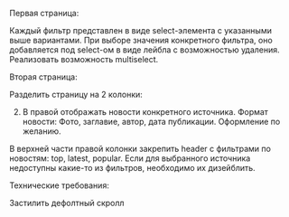 <!-- Используя публичное API ( ​https://newsapi.org/​ ) написать SPA приложение: -->

Первая страница:

<!-- Вывести список источников новостей.
Разделить страницу на 2 колонки: -->

<!-- 1. левую колонку закрепить на странице и разместить в ней 3 категории фильтров:
   a. по категории​ ( business, entertainment, gaming, general, music, politics, science-and-nature, sport, technology)
   b. по языку (​en, de, fr​)
   c. по стране (au, de, gb, in, it, us) -->

Каждый фильтр представлен в виде select-элемента с указанными выше вариантами. При выборе значения конкретного фильтра, оно добавляется под select-ом в виде лейбла с возможностью удаления. Реализовать возможность multiselect.

<!-- При изменении фильтров список источников фильтруется по выбранным значениям. -->

<!-- 2. В правой колонке выводить источники новостей в виде плиток. Каждая плитка -->
   <!-- содержит название источника. По ховеру в плитке всплывает полупрозрачный блок с описанием, ссылкой на источник (откроется в новой вкладке) и кнопкой для просмотра новостей этого источника. -->
   <!-- При открытии страницы необходимо загружать сразу все источники и проводить описанную выше фильтрацию только на стороне фронтенда (без дополнительных запросов). -->
   <!-- Также на странице источника новостей необходимо реализовать пагинацию, на странице должно быть 6 плиток за один раз. -->

<!-- Пагинация и фильтры должны взаимодействовать корректно. После применения нового фильтра должно просчитываться количество страниц пагинации и происходить переключение на первую страницу. -->

Вторая страница:

<!-- Переход на страницу осуществляется по клику на кнопку просмотра новостей конкретного источника. -->

Разделить страницу на 2 колонки:

<!-- 1. В левой колонке отобразить список отфильтрованных на предыдущей странице источников новостей. По клику загружать новости выбранного источника. -->

2. В правой отображать новости конкретного источника. Формат новости: Фото, заглавие, автор, дата публикации. Оформление по желанию.

В верхней части правой колонки закрепить header с фильтрами по новостям: top, latest, popular. Если для выбранного источника недоступны какие-то из фильтров, необходимо их дизейблить.

Технические требования:

<!-- 1. Если запросы на получение новостей/источников выполняется с ошибкой необходимо уведомить об этом пользователя. -->

<!-- 2.  Данные полученные по источникам/новостям необходимо сохранять в localStorage на 20 минут. Так если пользователь в течение 20 минут повторно запрашивает данные, то их необходимо загрузить из localStorage.
    3. Страница должна занимать 100% высоты и 100% ширины окна браузера. -->

<!-- 4. Информация в колонках должна скроллиться независимо друг от друга. -->
<!-- 3. Для выполнения задания можно использовать HTML/HTML5, CSS/CSS3, JS (ES5 и ES6), React, Redux, Redux-saga. -->

Застилить дефолтный скролл
